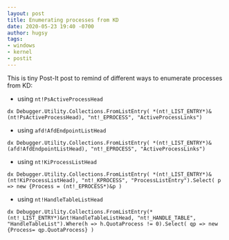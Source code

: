 ```yaml
---
layout: post
title: Enumerating processes from KD
date: 2020-05-23 19:40 -0700
author: hugsy
tags:
- windows
- kernel
- postit
---
```



This is tiny Post-It post to remind of different ways to enumerate processes from KD:

 - using `nt!PsActiveProcessHead`
```
dx Debugger.Utility.Collections.FromListEntry( *(nt!_LIST_ENTRY*)&(nt!PsActiveProcessHead), "nt!_EPROCESS", "ActiveProcessLinks")
```

 - using `afd!AfdEndpointListHead`
```
dx Debugger.Utility.Collections.FromListEntry( *(nt!_LIST_ENTRY*)&(afd!AfdEndpointListHead), "nt!_EPROCESS", "ActiveProcessLinks")
```

 - using `nt!KiProcessListHead`
```
dx Debugger.Utility.Collections.FromListEntry( *(nt!_LIST_ENTRY*)&(nt!KiProcessListHead), "nt!_KPROCESS", "ProcessListEntry").Select( p => new {Process = (nt!_EPROCESS*)&p )
```

 - using `nt!HandleTableListHead`
```
dx Debugger.Utility.Collections.FromListEntry(*(nt!_LIST_ENTRY*)&nt!HandleTableListHead, "nt!_HANDLE_TABLE", "HandleTableList").Where(h => h.QuotaProcess != 0).Select( qp => new {Process= qp.QuotaProcess} )
```